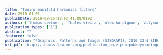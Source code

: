 ```yaml
---
title: "Tuning manifold harmonics filters"
date: 2010-01-01
publishDate: 2019-08-25T18:02:41.897919Z
authors: ["Thomas Lewiner", "Thales Vieira", "Alex Bordignon", "Allyson Cabral", "Clarissa Marques", "Joao Paixao", "Lis Custodio", "Marcos Lage", "Maria Andrade", "Renata Nascimento", " others"]
publication_types: ["1"]
abstract: ""
featured: false
publication: "*Graphics, Patterns and Images (SIBGRAPI), 2010 23rd SIBGRAPI Conference on*"
url_pdf: "http://thomas.lewiner.org/publication_page.php?pubkey=tuningmh_sibgrapi"
---
```


